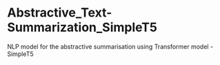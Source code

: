 # Abstractive_Text-Summarization_SimpleT5
NLP model for the abstractive summarisation using Transformer model - SimpleT5  

